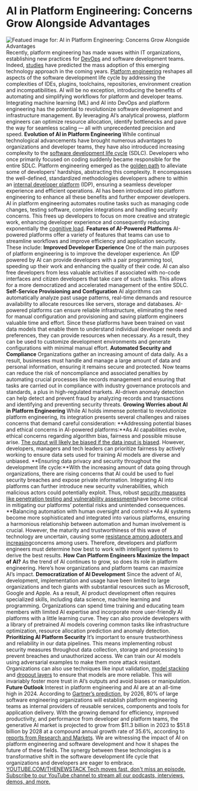# AI in Platform Engineering: Concerns Grow Alongside Advantages
![Featued image for: AI in Platform Engineering: Concerns Grow Alongside Advantages](https://cdn.thenewstack.io/media/2024/04/1e2e1784-train-1024x576.jpg)
Recently, platform engineering has made waves within IT organizations, establishing new practices for
[DevOps](https://thenewstack.io/devops/) and software development teams. Indeed, [studies](https://www.gartner.com/document/code/776873) have predicted the mass adoption of this emerging technology approach in the coming years. [Platform engineering](https://thenewstack.io/platform-engineering/) reshapes all aspects of the software development life cycle by addressing the complexities of IDEs, plugins, toolchains, repositories, environment creation and incompatibilities. AI will be no exception, introducing the benefits of automating and simplifying workflows for platform and developer teams.
Integrating machine learning (ML) and AI into DevOps and platform engineering has the potential to revolutionize software development and infrastructure management. By leveraging AI’s analytical prowess, platform engineers can optimize resource allocation, identify bottlenecks and pave the way for seamless scaling — all with unprecedented precision and speed.
**Evolution of AI in Platform Engineering**
While continual technological advancements have brought numerous advantages to organizations and developer teams, they have also introduced increasing complexity to the
[software development life cycle](https://thenewstack.io/security-testing-must-be-part-of-software-development-life-cycle/) (SDLC). Developers who once primarily focused on coding suddenly became responsible for the entire SDLC.
Platform engineering emerged as the
[golden path](https://mia-platform.eu/blog/golden-paths-platform-engineering/) to alleviate some of developers’ hardships, abstracting this complexity. It encompasses the well-defined, standardized methodologies developers adhere to within an [internal developer platform](https://mia-platform.eu/blog/internal-developer-platform-revolution/) (IDP), ensuring a seamless developer experience and efficient operations.
AI has been introduced into platform engineering to enhance all these benefits and further empower developers. AI in platform engineering automates routine tasks such as managing code changes, testing software, complex integrations and handling security concerns. This frees up developers to focus on more creative and strategic work, enhancing developer experience and consequently reducing exponentially the
[cognitive load](https://thenewstack.io/platform-engineering-reduces-cognitive-load-and-raises-developer-productivity/).
**Features of AI-Powered Platforms**
AI-powered platforms offer a variety of features that teams can use to streamline workflows and improve efficiency and application security. These include:
**Improved Developer Experience**
One of the main purposes of platform engineering is to improve the developer experience. An IDP powered by AI can provide developers with a pair programming tool, speeding up their work and enhancing the quality of their code. AI can also free developers from less valuable activities if associated with no-code interfaces and citizen developers that take care of such tasks. This allows for a more democratized and accelerated management of the entire SDLC.
**Self-Service Provisioning and Configuration**
AI algorithms can automatically analyze past usage patterns, real-time demands and resource availability to allocate resources like servers, storage and databases. AI-powered platforms can ensure reliable infrastructure, eliminating the need for manual configuration and provisioning and saving platform engineers valuable time and effort. Since these platforms have been trained on vast data models that enable them to understand individual developer needs and preferences, they can provide resources when necessary. As a result, they can be used to customize development environments and generate configurations with minimal manual effort.
**Automated Security and Compliance**
Organizations gather an increasing amount of data daily. As a result, businesses must handle and manage a large amount of data and personal information, ensuring it remains secure and protected. Now teams can reduce the risk of noncompliance and associated penalties by automating crucial processes like records management and ensuring that tasks are carried out in compliance with industry governance protocols and standards, a plus in high-regulated markets. AI-driven anomaly detection can help detect and prevent fraud by analyzing records and transactions and identifying and preventing security threats.
**Growing Worries about AI in Platform Engineering**
While AI holds immense potential to revolutionize platform engineering, its integration presents several challenges and raises concerns that demand careful consideration:
**Addressing potential biases and ethical concerns in AI-powered platforms:**As AI capabilities evolve, ethical concerns regarding algorithm bias, fairness and possible misuse arise. [The output will likely be biased if the data input is biased](https://www.sciencedirect.com/science/article/pii/S2667096823000125). However, developers, managers and tech leaders can prioritize fairness by actively working to ensure data sets used for training AI models are diverse and unbiased. **Ensuring data privacy and security throughout the development life cycle:**With the increasing amount of data going through organizations, there are rising concerns that AI could be used to fuel security breaches and expose private information. Integrating AI into platforms can further introduce new security vulnerabilities, which malicious actors could potentially exploit. Thus, robust [security measures like penetration testing and vulnerability assessments](https://thenewstack.io/cncf-webinar-five-recently-unearthed-kubernetes-security-vulnerabilities/)have become critical in mitigating our platforms’ potential risks and unintended consequences. **Balancing automation with human oversight and control:**As AI systems become more sophisticated and integrated into various platforms, ensuring a harmonious relationship between automation and human involvement is crucial. However, the maturity and trustworthiness of this wave of technology are uncertain, causing some [resistance among adopters and increasing](https://www.computerweekly.com/opinion/Security-Think-Tank-Balancing-human-oversight-with-AI-autonomy)concerns among users. Therefore, developers and platform engineers must determine how best to work with intelligent systems to derive the best results.
**How Can Platform Engineers Maximize the Impact of AI?**
As the trend of AI continues to grow, so does its role in platform engineering. Here’s how organizations and platform teams can maximize AI’s impact.
**Democratization of AI Development**
Since the advent of AI, development, implementation and usage have been limited to large organizations and tech giants with substantial resources such as Microsoft, Google and Apple. As a result, AI product development often requires specialized skills, including data science, machine learning and programming.
Organizations can spend time training and educating team members with limited AI expertise and incorporate more user-friendly AI platforms with a little learning curve. They can also provide developers with a library of pretrained AI models covering common tasks like infrastructure optimization, resource allocation prediction and anomaly detection.
**Prioritizing AI Platform Security**
It’s important to ensure trustworthiness and reliability in our data pipelines. This means implementing robust security measures throughout data collection, storage and processing to prevent breaches and unauthorized access. We can train our AI models using adversarial examples to make them more attack resistant. Organizations can also use techniques like input validation,
[model stacking](https://www.javatpoint.com/stacking-in-machine-learning#:~:text=Stacking%20is%20one%20of%20the,new%20model%20with%20improved%20performance.) and [dropout layers](https://www.analyticsvidhya.com/blog/2022/08/dropout-regularization-in-deep-learning/) to ensure that models are more reliable. This will invariably foster more trust in AI’s outputs and avoid biases or manipulation.
**Future Outlook**
Interest in platform engineering and AI are at an all-time high in 2024. According to
[Gartner’s prediction](https://www.transposit.com/resources/2024-gartner-how-platform-engineering-teams-can-augment-devops-with-ai/#:~:text=%22AI%20is%20poised%20to%20shape,optimize%20the%20software%20delivery%20infrastructure.%22), by 2026, 80% of large software engineering organizations will establish platform engineering teams as internal providers of reusable services, components and tools for application delivery. With the growing demand for efficiency, improved productivity, and performance from developer and platform teams, the generative AI market is projected to grow from $11.3 billion in 2023 to $51.8 billion by 2028 at a compound annual growth rate of 35.6%, according to [reports from Research and Markets](https://www.researchandmarkets.com/reports/5775046/generative-ai-market-offering-software?utm_source=GNE&utm_medium=PressRelease&utm_code=tps8nr&utm_campaign=1845354+-+Rapid+Growth+of+Large+Language+Models+Drives+Generative+AI+Market+to+Projected+%2451.8+Billion+by+2028&utm_exec=jamu273prdhttps://www.researchandmarkets.com/reports/5775046/generative-ai-market-offering-software?utm_source=GNE&utm_medium=PressRelease&utm_code=tps8nr&utm_campaign=1845354+-+Rapid+Growth+of+Large+Language+Models+Drives+Generative+AI+Market+to+Projected+%2451.8+Billion+by+2028&utm_exec=jamu273prd&utm_content=inline-mention).
We are witnessing the impact of AI on platform engineering and software development and how it shapes the future of these fields. The synergy between these technologies is a transformative shift in the software development life cycle that organizations and developers are eager to embrace.
[
YOUTUBE.COM/THENEWSTACK
Tech moves fast, don't miss an episode. Subscribe to our YouTube
channel to stream all our podcasts, interviews, demos, and more.
](https://youtube.com/thenewstack?sub_confirmation=1)